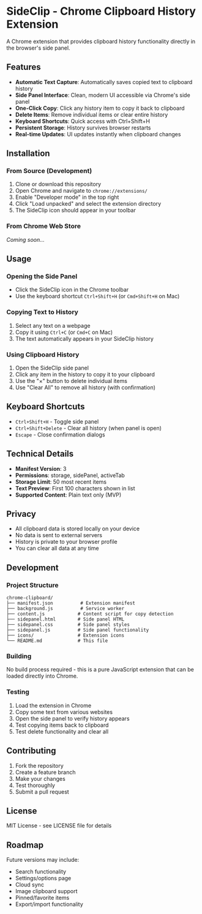 # SideClip - Chrome Clipboard History Extension

A Chrome extension that provides clipboard history functionality directly in the browser's side panel.

## Features

- **Automatic Text Capture**: Automatically saves copied text to clipboard history
- **Side Panel Interface**: Clean, modern UI accessible via Chrome's side panel
- **One-Click Copy**: Click any history item to copy it back to clipboard
- **Delete Items**: Remove individual items or clear entire history
- **Keyboard Shortcuts**: Quick access with Ctrl+Shift+H
- **Persistent Storage**: History survives browser restarts
- **Real-time Updates**: UI updates instantly when clipboard changes

## Installation

### From Source (Development)

1. Clone or download this repository
2. Open Chrome and navigate to `chrome://extensions/`
3. Enable "Developer mode" in the top right
4. Click "Load unpacked" and select the extension directory
5. The SideClip icon should appear in your toolbar

### From Chrome Web Store

*Coming soon...*

## Usage

### Opening the Side Panel

- Click the SideClip icon in the Chrome toolbar
- Use the keyboard shortcut `Ctrl+Shift+H` (or `Cmd+Shift+H` on Mac)

### Copying Text to History

1. Select any text on a webpage
2. Copy it using `Ctrl+C` (or `Cmd+C` on Mac)
3. The text automatically appears in your SideClip history

### Using Clipboard History

1. Open the SideClip side panel
2. Click any item in the history to copy it to your clipboard
3. Use the "×" button to delete individual items
4. Use "Clear All" to remove all history (with confirmation)

## Keyboard Shortcuts

- `Ctrl+Shift+H` - Toggle side panel
- `Ctrl+Shift+Delete` - Clear all history (when panel is open)
- `Escape` - Close confirmation dialogs

## Technical Details

- **Manifest Version**: 3
- **Permissions**: storage, sidePanel, activeTab
- **Storage Limit**: 50 most recent items
- **Text Preview**: First 100 characters shown in list
- **Supported Content**: Plain text only (MVP)

## Privacy

- All clipboard data is stored locally on your device
- No data is sent to external servers
- History is private to your browser profile
- You can clear all data at any time

## Development

### Project Structure

```
chrome-clipboard/
├── manifest.json          # Extension manifest
├── background.js          # Service worker
├── content.js            # Content script for copy detection
├── sidepanel.html        # Side panel HTML
├── sidepanel.css         # Side panel styles
├── sidepanel.js          # Side panel functionality
├── icons/                # Extension icons
└── README.md             # This file
```

### Building

No build process required - this is a pure JavaScript extension that can be loaded directly into Chrome.

### Testing

1. Load the extension in Chrome
2. Copy some text from various websites
3. Open the side panel to verify history appears
4. Test copying items back to clipboard
5. Test delete functionality and clear all

## Contributing

1. Fork the repository
2. Create a feature branch
3. Make your changes
4. Test thoroughly
5. Submit a pull request

## License

MIT License - see LICENSE file for details

## Roadmap

Future versions may include:
- Search functionality
- Settings/options page
- Cloud sync
- Image clipboard support
- Pinned/favorite items
- Export/import functionality
